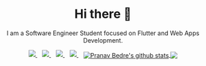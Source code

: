 <h1 align='center'> Hi there 👋</h1>


<p align='center'>I am a Software Engineer Student focused on Flutter and Web Apps Development. </p>

<p align='center'>
<a href="https://wa.me/917019745206?text=Hello Pranav, I found you on GitHub">
  <img src="https://img.shields.io/badge/WHATSAPP-%2325D366.svg?&style=for-the-badge&logo=whatsapp&logoColor=white" />
</a>&nbsp;&nbsp;
<a href="https://twitter.com/bedre_pranav">
  <img src="https://img.shields.io/badge/twitter-%231DA1F2.svg?&style=for-the-badge&logo=twitter&logoColor=white" />
</a>&nbsp;&nbsp;
<a href="https://www.linkedin.com/in/ghpranav">
  <img src="https://img.shields.io/badge/linkedin-%230077B5.svg?&style=for-the-badge&logo=linkedin&logoColor=white" />
</a>&nbsp;&nbsp;
<!--<a href="https://medium.com/@jideguru">
  <img src="https://img.shields.io/badge/medium-%2312100E.svg?&style=for-the-badge&logo=medium&logoColor=white" />
</a>&nbsp;&nbsp;-->
<a href="mailto:bedrepranav@gmail.com">
  <img src="https://img.shields.io/badge/email me-%23D14836.svg?&style=for-the-badge&logo=gmail&logoColor=white" />
</a>&nbsp;&nbsp;

<a href="https://github.com/ghpranav">
  <img align="center" src="https://github-readme-stats.vercel.app/api?username=ghpranav&show_icons=true&theme=dark&line_height=27&count_private=true" alt="Pranav Bedre's github stats">
</a>

<a href="https://github.com/ghpranav">
  <img align="center" src="https://github-readme-stats.vercel.app/api/top-langs/?username=ghpranav&theme=dark&hide=makefile,C&layout=compact" />
</a>

<!--
**ghpranav/ghpranav** is a ✨ _special_ ✨ repository because its `README.md` (this file) appears on your GitHub profile.

Here are some ideas to get you started:

- 🔭 I’m currently working on ...
- 🌱 I’m currently learning ...
- 👯 I’m looking to collaborate on ...
- 🤔 I’m looking for help with ...
- 💬 Ask me about ...
- 📫 How to reach me: ...
- 😄 Pronouns: ...
- ⚡ Fun fact: ...
-->

